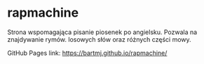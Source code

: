 # rapmachine
Strona wspomagająca pisanie piosenek po angielsku. Pozwala na znajdywanie rymów. losowych słów oraz różnych części mowy.

GitHub Pages link:
https://bartmj.github.io/rapmachine/
